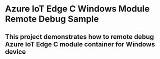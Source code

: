 # Azure IoT Edge C Windows Module Remote Debug Sample
## This project demonstrates how to remote debug Azure IoT Edge C module container for Windows device